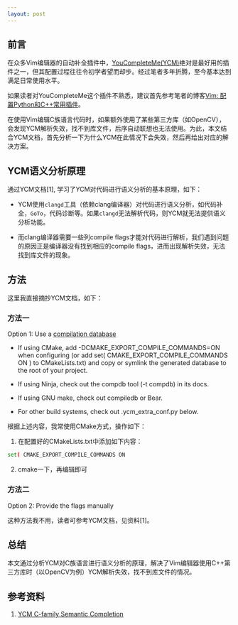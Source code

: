 ```yaml
---
layout: post
---
```


## 前言


在众多Vim编辑器的自动补全插件中，[YouCompleteMe(YCM)](https://github.com/ycm-core/YouCompleteMe/)绝对是最好用的插件之一，但其配置过程往往令初学者望而却步。经过笔者多年折腾，至今基本达到满足日常使用水平。

如果读者对YouCompleteMe这个插件不熟悉，建议首先参考笔者的博客[Vim: 配置Python和C++常用插件](https://xuyangcao.github.io/blog/tools/vim_configs/)。

在使用Vim编辑C族语言代码时，如果额外使用了某些第三方库（如OpenCV），会发现YCM解析失效，找不到库文件，后序自动联想也无法使用。为此，本文结合YCM文档，首先分析一下为什么YCM在此情况下会失效，然后再给出对应的解决方案。


## YCM语义分析原理

通过YCM文档[1], 学习了YCM对代码进行语义分析的基本原理，如下：

- YCM使用`clangd`工具（依赖clang编译器）对代码进行语义分析，如代码补全，`GoTo`，代码诊断等。如果`clangd`无法解析代码，则YCM就无法提供语义分析功能。

- 而clang编译器需要一些列compile flags才能对代码进行解析，我们遇到问题的原因正是编译器没有找到相应的compile flags，进而出现解析失效，无法找到库文件的现象。


## 方法

这里我直接摘抄YCM文档，如下：

### 方法一

Option 1: Use a [compilation database](https://clang.llvm.org/docs/JSONCompilationDatabase.html)

- If using CMake, add -DCMAKE_EXPORT_COMPILE_COMMANDS=ON when configuring (or add set( CMAKE_EXPORT_COMPILE_COMMANDS ON ) to CMakeLists.txt) and copy or symlink the generated database to the root of your project.

- If using Ninja, check out the compdb tool (-t compdb) in its docs.

- If using GNU make, check out compiledb or Bear.

- For other build systems, check out .ycm_extra_conf.py below.


根据上述内容，我常使用CMake方式，操作如下：

1. 在配置好的CMakeLists.txt中添加如下内容：

```bash
set( CMAKE_EXPORT_COMPILE_COMMANDS ON
```

2. cmake一下，再编辑即可


### 方法二

Option 2: Provide the flags manually

这种方法我不用，读者可参考YCM文档，见资料[1]。


## 总结

本文通过分析YCM对C族语言进行语义分析的原理，解决了Vim编辑器使用C++第三方库时（以OpenCV为例）YCM解析失效，找不到库文件的情况。


## 参考资料

1. [YCM C-family Semantic Completion](https://github.com/ycm-core/YouCompleteMe#c-family-semantic-completion)
